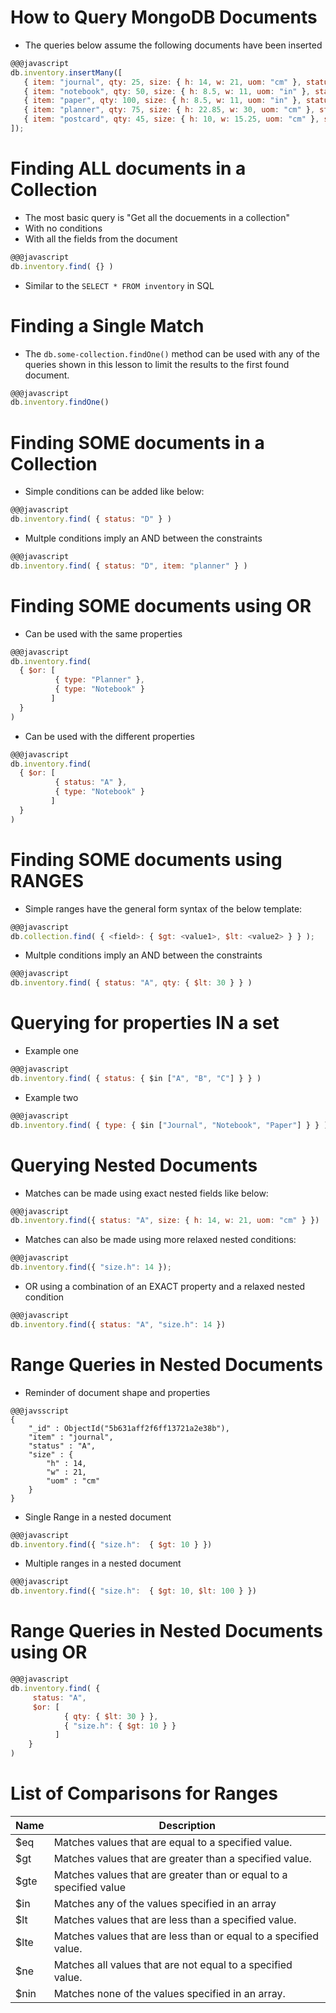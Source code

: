 # How to Query MongoDB Documents

* The queries below assume the following documents have been inserted

```javascript
@@@javascript
db.inventory.insertMany([
   { item: "journal", qty: 25, size: { h: 14, w: 21, uom: "cm" }, status: "A" },
   { item: "notebook", qty: 50, size: { h: 8.5, w: 11, uom: "in" }, status: "A" },
   { item: "paper", qty: 100, size: { h: 8.5, w: 11, uom: "in" }, status: "D" },
   { item: "planner", qty: 75, size: { h: 22.85, w: 30, uom: "cm" }, status: "D" },
   { item: "postcard", qty: 45, size: { h: 10, w: 15.25, uom: "cm" }, status: "A" }
]);

```

# Finding ALL documents in a Collection

* The most basic query is "Get all the docuements in a collection"
* With no conditions
* With all the fields from the document

```javascript
@@@javascript
db.inventory.find( {} )
```

* Similar to the `SELECT * FROM inventory` in SQL

# Finding a Single Match

* The `db.some-collection.findOne()` method can be used with any of the queries shown in this lesson to limit the results to the first found document.

```javascript
@@@javascript
db.inventory.findOne()
```

# Finding SOME documents in a Collection

* Simple conditions can be added like below:

```javascript
@@@javascript
db.inventory.find( { status: "D" } )
```

* Multple conditions imply an AND between the constraints

```javascript
@@@javascript
db.inventory.find( { status: "D", item: "planner" } )
```

# Finding SOME documents using OR

* Can be used with the same properties

```javascript
@@@javascript
db.inventory.find(
  { $or: [
          { type: "Planner" },
          { type: "Notebook" }
         ]
  }
)
```

* Can be used with the different properties

```javascript
@@@javascript
db.inventory.find(
  { $or: [
          { status: "A" },
          { type: "Notebook" }
         ]
  }
)
```

# Finding SOME documents using RANGES

* Simple ranges have the general form syntax of the below template:

```javascript
@@@javascript
db.collection.find( { <field>: { $gt: <value1>, $lt: <value2> } } );
```

* Multple conditions imply an AND between the constraints

```javascript
@@@javascript
db.inventory.find( { status: "A", qty: { $lt: 30 } } )
```

# Querying for properties IN a set

* Example one

```javascript
@@@javascript
db.inventory.find( { status: { $in ["A", "B", "C"] } } )
```

* Example two

```javascript
@@@javascript
db.inventory.find( { type: { $in ["Journal", "Notebook", "Paper"] } } )
```

# Querying Nested Documents

* Matches can be made using exact nested fields like below:

```javascript
@@@javascript
db.inventory.find({ status: "A", size: { h: 14, w: 21, uom: "cm" } })
```

* Matches can also be made using more relaxed nested conditions:

```javascript
@@@javascript
db.inventory.find({ "size.h": 14 });
```

* OR using a combination of an EXACT property and a relaxed nested condition

```javascript
@@@javascript
db.inventory.find({ status: "A", "size.h": 14 })
```

# Range Queries in Nested Documents

* Reminder of document shape and properties

```javsscript
@@@javsscript
{
	"_id" : ObjectId("5b631aff2f6ff13721a2e38b"),
	"item" : "journal",
	"status" : "A",
	"size" : {
		"h" : 14,
		"w" : 21,
		"uom" : "cm"
	}
}
```

* Single Range in a nested document

```javascript
@@@javascript
db.inventory.find({ "size.h":  { $gt: 10 } })
```

* Multiple ranges in a nested document

```javascript
@@@javascript
db.inventory.find({ "size.h":  { $gt: 10, $lt: 100 } })
```

# Range Queries in Nested Documents using OR

```javascript
@@@javascript
db.inventory.find( {
     status: "A",
     $or: [
            { qty: { $lt: 30 } },
            { "size.h": { $gt: 10 } }
          ]
    }
)
```

# List of Comparisons for Ranges

| Name | Description                                                        |
|------|--------------------------------------------------------------------|
| $eq  | Matches values that are equal to a specified value.                |
| $gt  | Matches values that are greater than a specified value.            |
| $gte | Matches values that are greater than or equal to a specified value |
| $in  | Matches any of the values specified in an array                    |
| $lt  | Matches values that are less than a specified value.               |
| $lte | Matches values that are less than or equal to a specified value.   |
| $ne  | Matches all values that are not equal to a specified value.        |
| $nin | Matches none of the values specified in an array.                  |
